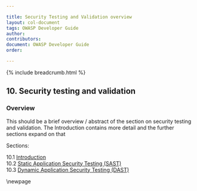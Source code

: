 ```yaml
---

title: Security Testing and Validation overview
layout: col-document
tags: OWASP Developer Guide
author:
contributors:
document: OWASP Developer Guide
order:

---
```


{% include breadcrumb.html %}
## 10. Security testing and validation

### Overview
This should be a brief overview / abstract of the section on security testing and validation.
The Introduction contains more detail and the further sections expand on that

Sections:

10.1 [Introduction](#introduction-to-security-testing-and-validation)  
10.2 [Static Application Security Testing (SAST)](#-static-application-security-testing)  
10.3 [Dynamic Application Security Testing (DAST)](#-dynamic-application-security-testing)  

\newpage
